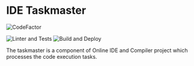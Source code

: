 # IDE Taskmaster

![CodeFactor](https://www.codefactor.io/Content/badges/APlus.svg)

![Linter and Tests](https://github.com/ctfhubio/ide-taskmaster/workflows/Linter%20and%20Tests/badge.svg)
![Build and Deploy](https://github.com/ctfhubio/ide-taskmaster/workflows/Build%20and%20Deploy/badge.svg)

The taskmaster is a component of Online IDE and Compiler project which processes the code execution tasks.
